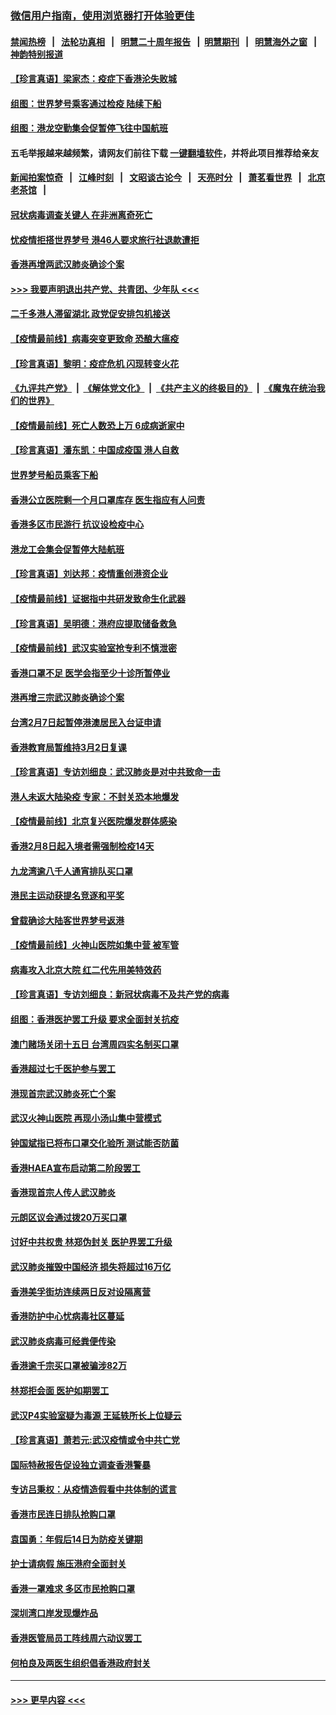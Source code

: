 ### [微信用户指南，使用浏览器打开体验更佳](https://github.com/gfw-breaker/banned-news1/blob/master/indexes/wechat-guide.md?t=0)
#### [禁闻热榜](热点新闻.md?t=0)  &nbsp;&nbsp;|&nbsp;&nbsp; [法轮功真相](https://github.com/gfw-breaker/truth/blob/master/README.md?t=0) &nbsp;&nbsp;|&nbsp;&nbsp; [明慧二十周年报告](https://github.com/gfw-breaker/mh-reports/blob/master/README.md?t=0) &nbsp;&nbsp;|&nbsp;&nbsp;[明慧期刊](https://github.com/gfw-breaker/mh-qikan) &nbsp;&nbsp;|&nbsp;&nbsp; [明慧海外之窗](https://github.com/gfw-breaker/mh-news/blob/master/README.md?t=0) &nbsp;&nbsp;|&nbsp;&nbsp; [神韵特别报道](https://github.com/gfw-breaker/mh-news/blob/master/shenyun.md?t=0)
#### [【珍言真语】梁家杰：疫症下香港沦失败城](../pages/nsc415/n11861588.md?t=02120555) 
#### [组图：世界梦号乘客通过检疫 陆续下船](../pages/nsc415/n11858302.md?t=02120555) 
#### [组图：港龙空勤集会促暂停飞往中国航班](../pages/nsc415/n11858190.md?t=02120555) 
#### 五毛举报越来越频繁，请网友们前往下载 [一键翻墙软件](https://github.com/gfw-breaker/ssr-accounts)，并将此项目推荐给亲友
#### [新闻拍案惊奇](https://github.com/gfw-breaker/banned-news1/blob/master/pages/link4.md) &nbsp;&nbsp;|&nbsp;&nbsp; [江峰时刻](https://github.com/gfw-breaker/banned-news1/blob/master/pages/link4.md) &nbsp;&nbsp;|&nbsp;&nbsp; [文昭谈古论今](https://github.com/gfw-breaker/banned-news1/blob/master/pages/link4.md) &nbsp;&nbsp;|&nbsp;&nbsp; [天亮时分](https://github.com/gfw-breaker/banned-news1/blob/master/pages/link4.md) &nbsp;&nbsp;|&nbsp;&nbsp; [萧茗看世界](https://github.com/gfw-breaker/banned-news1/blob/master/pages/link4.md) &nbsp;&nbsp;|&nbsp;&nbsp; [北京老茶馆](https://github.com/gfw-breaker/banned-news1/blob/master/pages/link4.md) &nbsp;&nbsp;|&nbsp;&nbsp; 
#### [冠状病毒调查关键人 在非洲离奇死亡](../pages/nsc415/n11859798.md?t=02120555) 
#### [忧疫情拒搭世界梦号 港46人要求旅行社退款遭拒](../pages/nsc415/n11859849.md?t=02120555) 
#### [香港再增两武汉肺炎确诊个案](../pages/nsc415/n11859833.md?t=02120555) 
#### [>>> 我要声明退出共产党、共青团、少年队 <<<](https://github.com/begood0513/goodnews/blob/master/quit/letter.md) 
#### [二千多港人滞留湖北 政党促安排包机接送](../pages/nsc415/n11859831.md?t=02120555) 
#### [【疫情最前线】病毒突变更致命 恐酿大瘟疫](../pages/nsc415/n11859604.md?t=02120555) 
#### [【珍言真语】黎明：疫症危机 闪现转变火花](../pages/nsc415/n11859199.md?t=02120555) 
#### [《九评共产党》](https://github.com/begood0513/9ping.md/blob/master/README.md) &nbsp;|&nbsp; [《解体党文化》](../../../../jtdwh.md/blob/master/README.md)  &nbsp;|&nbsp; [《共产主义的终极目的》](../../../../gczydzjmd.md/blob/master/README.md) &nbsp;|&nbsp; [《魔鬼在统治我们的世界》](../../../../mgztzwmdsj.md/blob/master/README.md) 
#### [【疫情最前线】死亡人数恐上万 6成病逝家中](../pages/nsc415/n11856687.md?t=02120555) 
#### [【珍言真语】潘东凯：中国成疫国 港人自救](../pages/nsc415/n11856962.md?t=02120555) 
#### [世界梦号船员乘客下船](../pages/nsc415/n11856883.md?t=02120555) 
#### [香港公立医院剩一个月口罩库存 医生指应有人问责](../pages/nsc415/n11856875.md?t=02120555) 
#### [香港多区市民游行 抗议设检疫中心](../pages/nsc415/n11856866.md?t=02120555) 
#### [港龙工会集会促暂停大陆航班](../pages/nsc415/n11856840.md?t=02120555) 
#### [【珍言真语】刘达邦：疫情重创港资企业](../pages/nsc415/n11854274.md?t=02120555) 
#### [【疫情最前线】证据指中共研发致命生化武器](../pages/nsc415/n11853087.md?t=02120555) 
#### [【珍言真语】吴明德：港府应提取储备救急](../pages/nsc415/n11852734.md?t=02120555) 
#### [【疫情最前线】武汉实验室抢专利不慎泄密](../pages/nsc415/n11850310.md?t=02120555) 
#### [香港口罩不足 医学会指至少十诊所暂停业](../pages/nsc415/n11850301.md?t=02120555) 
#### [港再增三宗武汉肺炎确诊个案](../pages/nsc415/n11850328.md?t=02120555) 
#### [台湾2月7日起暂停港澳居民入台证申请](../pages/nsc415/n11850304.md?t=02120555) 
#### [香港教育局暂维持3月2日复课](../pages/nsc415/n11850260.md?t=02120555) 
#### [【珍言真语】专访刘细良：武汉肺炎是对中共致命一击](../pages/nsc415/n11849934.md?t=02120555) 
#### [港人未返大陆染疫 专家：不封关恐本地爆发](../pages/nsc415/n11848021.md?t=02120555) 
#### [【疫情最前线】北京复兴医院爆发群体感染](../pages/nsc415/n11847626.md?t=02120555) 
#### [香港2月8日起入境者需强制检疫14天](../pages/nsc415/n11847658.md?t=02120555) 
#### [九龙湾逾八千人通宵排队买口罩](../pages/nsc415/n11847647.md?t=02120555) 
#### [港民主运动获提名竞逐和平奖](../pages/nsc415/n11847633.md?t=02120555) 
#### [曾载确诊大陆客世界梦号返港](../pages/nsc415/n11847608.md?t=02120555) 
#### [【疫情最前线】火神山医院如集中营 被军管](../pages/nsc415/n11847524.md?t=02120555) 
#### [病毒攻入北京大院 红二代先用美特效药](../pages/nsc415/n11847427.md?t=02120555) 
#### [【珍言真语】专访刘细良：新冠状病毒不及共产党的病毒](../pages/nsc415/n11847164.md?t=02120555) 
#### [组图：香港医护罢工升级 要求全面封关抗疫](../pages/nsc415/n11844107.md?t=02120555) 
#### [澳门赌场关闭十五日 台湾周四实名制买口罩](../pages/nsc415/n11845083.md?t=02120555) 
#### [香港超过七千医护参与罢工](../pages/nsc415/n11845051.md?t=02120555) 
#### [港现首宗武汉肺炎死亡个案](../pages/nsc415/n11844998.md?t=02120555) 
#### [武汉火神山医院 再现小汤山集中营模式](../pages/nsc415/n11844763.md?t=02120555) 
#### [钟国斌指已将布口罩交化验所 测试能否防菌](../pages/nsc415/n11842783.md?t=02120555) 
#### [香港HAEA宣布启动第二阶段罢工](../pages/nsc415/n11842723.md?t=02120555) 
#### [香港现首宗人传人武汉肺炎](../pages/nsc415/n11842766.md?t=02120555) 
#### [元朗区议会通过拨20万买口罩](../pages/nsc415/n11842754.md?t=02120555) 
#### [讨好中共权贵 林郑伪封关 医护界罢工升级](../pages/nsc415/n11842359.md?t=02120555) 
#### [武汉肺炎摧毁中国经济 损失将超过16万亿](../pages/nsc415/n11839723.md?t=02120555) 
#### [香港美孚街坊连续两日反对设隔离营](../pages/nsc415/n11839962.md?t=02120555) 
#### [香港防护中心忧病毒社区蔓延](../pages/nsc415/n11839933.md?t=02120555) 
#### [武汉肺炎病毒可经粪便传染](../pages/nsc415/n11839939.md?t=02120555) 
#### [香港逾千宗买口罩被骗涉82万](../pages/nsc415/n11839914.md?t=02120555) 
#### [林郑拒会面 医护如期罢工](../pages/nsc415/n11839892.md?t=02120555) 
#### [武汉P4实验室疑为毒源 王延轶所长上位疑云](../pages/nsc415/n11835543.md?t=02120555) 
#### [【珍言真语】萧若元:武汉疫情或令中共亡党](../pages/nsc415/n11829394.md?t=02120555) 
#### [国际特赦报告促设独立调查香港警暴](../pages/nsc415/n11833845.md?t=02120555) 
#### [专访吕秉权：从疫情造假看中共体制的谎言](../pages/nsc415/n11833813.md?t=02120555) 
#### [香港市民连日排队抢购口罩](../pages/nsc415/n11833794.md?t=02120555) 
#### [袁国勇：年假后14日为防疫关键期](../pages/nsc415/n11831088.md?t=02120555) 
#### [护士请病假 施压港府全面封关](../pages/nsc415/n11831030.md?t=02120555) 
#### [香港一罩难求 多区市民抢购口罩](../pages/nsc415/n11831002.md?t=02120555) 
#### [深圳湾口岸发现爆炸品](../pages/nsc415/n11828802.md?t=02120555) 
#### [香港医管局员工阵线周六动议罢工](../pages/nsc415/n11828762.md?t=02120555) 
#### [何柏良及两医生组织倡香港政府封关](../pages/nsc415/n11828749.md?t=02120555) 

----
#### [ >>> 更早内容 <<< ](../indexes/nsc415-earlier.md)
